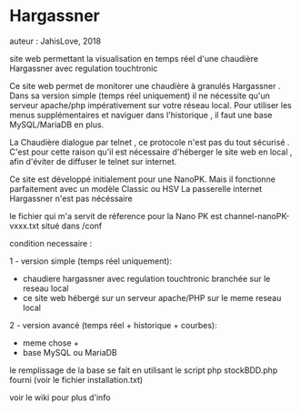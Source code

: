 # Hargassner
auteur : JahisLove,  2018

site web permettant la visualisation en temps réel d'une chaudière Hargassner avec regulation touchtronic

Ce site web permet de monitorer une chaudière à granulés Hargassner  .
Dans sa version simple (temps réel uniquement) il ne nécessite qu'un serveur apache/php impérativement sur votre réseau local.
Pour utiliser les menus supplémentaires et naviguer dans l'historique , il faut une base MySQL/MariaDB en plus.

La Chaudière dialogue par telnet , ce protocole n'est pas du tout sécurisé . 
C'est pour cette raison qu'il est nécessaire d'héberger le site web en local , afin d'éviter de diffuser le telnet sur internet.

Ce site est développé initialement pour une NanoPK. Mais il fonctionne parfaitement avec un modèle Classic ou HSV
La passerelle internet Hargassner n'est pas nécéssaire

le fichier qui m'a servit de réference pour la Nano PK est channel-nanoPK-vxxx.txt situé dans /conf

condition necessaire :

1 - version simple (temps réel uniquement):
 - chaudiere hargassner avec regulation touchtronic branchée sur le reseau local
 - ce site web hébergé sur un serveur apache/PHP sur le meme reseau local
 
2 - version avancé (temps réel + historique + courbes):
 - meme chose + 
 - base MySQL ou MariaDB
 
 le remplissage de la base se fait en utilisant le script php stockBDD.php fourni (voir le fichier installation.txt)
    
   voir le wiki pour plus d'info
